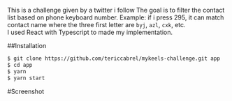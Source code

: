 This is a challenge given by a twitter i follow
The goal is to filter the contact list based on phone keyboard number.
Example: 
if i press 295, it can match contact name where the three first letter
are `byj`, `azl`, `cxk`, etc.
<br>
I used React with Typescript to made my implementation.

##Installation
```bash
$ git clone https://github.com/tericcabrel/mykeels-challenge.git app
$ cd app
$ yarn
$ yarn start
```
#Screenshot
